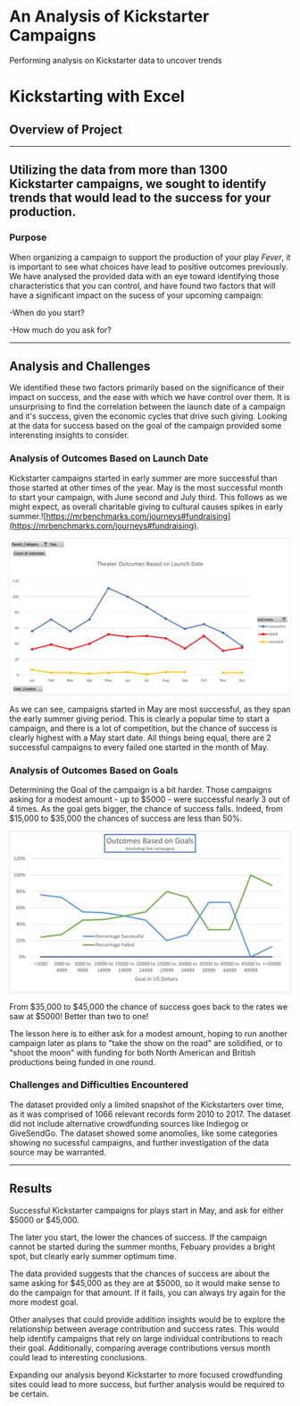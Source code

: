 # An Analysis of Kickstarter Campaigns
Performing analysis on Kickstarter data to uncover trends

# Kickstarting with Excel

## Overview of Project
---
Utilizing the data from more than 1300 Kickstarter campaigns, we sought to identify trends that would lead to the success for your production.
---
### Purpose

When organizing a campaign to support the production of your play *Fever*, it is important to see what choices have lead to positive outcomes previously. We have analysed the provided data with an eye toward identifying those characteristics that you can control, and have found two factors that will have a significant impact on the sucess of your upcoming campaign:

-When do you start?

-How much do you ask for?

---
## Analysis and Challenges

We identified these two factors primarily based on the significance of their impact on success, and the ease with which we have control over them. It is unsurprising to find the correlation between the launch date of a campaign and it's success, given the economic cycles that drive such giving. Looking at the data for success based on the goal of the campaign provided some interensting insights to consider.

### Analysis of Outcomes Based on Launch Date

Kickstarter campaigns started in early summer are more successful than those started at other times of the year. May is the most successful month to start your campaign, with June second and July third. This follows as we might expect, as overall charitable giving to cultural causes spikes in early summer.![https://mrbenchmarks.com/journeys#fundraising](https://mrbenchmarks.com/journeys#fundraising).

![Theater Outcomes by Launch Date](Theater_Outcomes_vs_Launch.png)

As we can see, campaigns started in May are most successful, as they span the early summer giving period. This is clearly a popular time to start a campaign, and there is a lot of competition, but the chance of success is clearly highest with a May start date. All things being equal, there are 2 successful campaigns to every failed one started in the month of May.

### Analysis of Outcomes Based on Goals

Determining the Goal of the campaign is a bit harder. Those campaigns asking for a modest amount - up to $5000 - were successful nearly 3 out of 4 times. As the goal gets bigger, the chance of success falls. Indeed, from $15,000 to $35,000 the chances of success are less than 50%.

![Theater Outcomes Based on Goals](Outcomes_vs_Goals.png)

From $35,000 to $45,000 the chance of success goes back to the rates we saw at $5000! Better than two to one! 

The lesson here is to either ask for a modest amount, hoping to run another campaign later as plans to "take the show on the road" are solidified, or to "shoot the moon" with funding for both North American and British productions being funded in one round. 


### Challenges and Difficulties Encountered

The dataset provided only a limited snapshot of the Kickstarters over time, as it was comprised of 1066 relevant records form 2010 to 2017. The dataset did not include alternative crowdfunding sources like Indiegog or GiveSendGo. The dataset showed some anomolies, like some categories showing no sucessful campaigns, and further investigation of the data source may be warranted.

---
## Results

Successful Kickstarter campaigns for plays start in May, and ask for either $5000 or $45,000. 

The later you start, the lower the chances of success. If the campaign cannot be started during the summer months, Febuary provides a bright spot, but clearly early summer optimum time.

The data provided suggests that the chances of success are about the same asking for $45,000 as they are at $5000, so it would make sense to do the campaign for that amount. If it fails, you can always try again for the more modest goal.

Other analyses that could provide addition insights would be to explore the relationship between average contribution and success rates. This would help identify campaigns that rely on large individual contributions to reach their goal. Additionally, comparing average contributions versus month could lead to interesting conclusions. 

Expanding our analysis beyond Kickstarter to more focused crowdfunding sites could lead to more success, but further analysis would be required to be certain.




